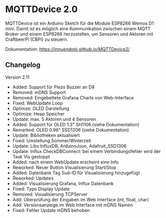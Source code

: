 # MQTTDevice 2.0

MQTTDevice ist ein Arduino Sketch für die Module ESP8266 Wemos D1 mini. Damit ist es möglich eine Kommunikation zwischen einem MQTT Broker und einem ESP8266 herzustellen, um Sensoren und Aktoren mit CraftbeerPi (CBPi) zu steuern.

Dokumentation: <https://innuendopi.github.io/MQTTDevice2/>

## Changelog

Version 2.11

- Added:    Support für Piezo Buzzer an D8
- Removed:  mDNS Support
- Removed:  Eingebettete Grafana Charts von Web-Interface
- Fixed:    WebUpdate Loop
- Optimze:  OLED Darstellung
- Optimize: Heap Speicher
- Update:   max. 5 Aktoren und 4 Sensoren
- Added:    Support für OLED 1.3" SH1106 (siehe Dokumentation)
- Remarked: OLED 0.96" SSD1306 (siehe Dokumentation)
- Update:   Bibliotheken aktualisiert
- Fixed:    Umstellung Sommer/Winterzeit
- Update:   Libs InfluxDB, ArduinoJson, Adafruit_SSD1306
- Update:   Influx CheckDBConnect: bei einem Verbindungsfehler wird der Task Vis gestoppt
- Added:    nach einem WebUpdate erscheint eine Info
- Reworked: Neuer Button Visualisierung Start/Stop
- Added:    Datenbank Tag Sud-ID für Visualisierung hinzugefügt
- Reworked: Updates
- Added:    Visualisierung Grafana, Influx Datenbank
- Fixed:    Typo Display Update
- Removed:  Visualisierung TCPServer
- Add:      Überprüfung der Eingaben im Web Interface (int, float, char)
- Add:      Versionsanzeige im Web Interface mit mDNS Namen
- Fixed:    Fehler Update mDNS behoben

